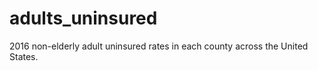 # adults_uninsured
2016 non-elderly adult uninsured rates in each county across the United States. 
